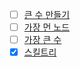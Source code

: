 - [ ] [큰 수 만들기](https://school.programmers.co.kr/learn/courses/30/lessons/42883)
- [ ] [가장 먼 노드](https://school.programmers.co.kr/learn/courses/30/lessons/49189)
- [ ] [가장 큰 수](https://school.programmers.co.kr/learn/courses/30/lessons/42746)
- [x] [스킬트리](https://school.programmers.co.kr/learn/courses/30/lessons/49993)
